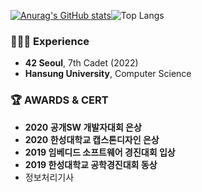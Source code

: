 
[![Anurag's GitHub stats](https://github-readme-stats.vercel.app/api?username=noeyiz&&show_icons=true&&count_private=true&&theme=dracula)](https://github.com/anuraghazra/github-readme-stats)![Top Langs](https://github-readme-stats.vercel.app/api/top-langs/?username=noeyiz&&layout=compact&&theme=dracula)

<!-- 
### 📓 Notion
[![Notion](https://img.shields.io/badge/Notion-%23000000.svg?style=for-the-badge&logo=notion&logoColor=white)](https://www.notion.so/b2df478b6ffe44569592903f90b08a83)
 -->
 
### 👩🏻‍💻 Experience
- **42 Seoul**, 7th Cadet (2022)
- **Hansung University**, Computer Science

### 🏆 AWARDS & CERT
- **2020 공개SW 개발자대회 은상**
- **2020 한성대학교 캡스톤디자인 은상**
- **2019 임베디드 소프트웨어 경진대회 입상**
- **2019 한성대학교 공학경진대회 동상**
- 정보처리기사
